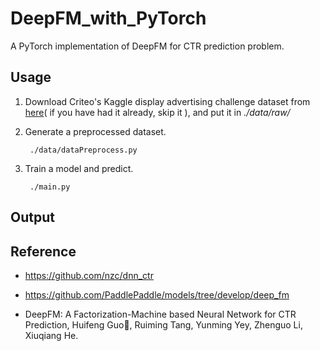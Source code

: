# DeepFM_with_PyTorch

A PyTorch implementation of DeepFM for CTR prediction problem.

## Usage

1. Download Criteo's Kaggle display advertising challenge dataset from [here][1]( if you have had it already, skip it ), and put it in *./data/raw/*

2. Generate a preprocessed dataset.

        ./data/dataPreprocess.py

3. Train a model and predict.

        ./main.py

## Output


## Reference

-  https://github.com/nzc/dnn_ctr

- https://github.com/PaddlePaddle/models/tree/develop/deep_fm

- DeepFM: A Factorization-Machine based Neural Network for CTR Prediction,
    Huifeng Guo, Ruiming Tang, Yunming Yey, Zhenguo Li, Xiuqiang He.



[1]: http://labs.criteo.com/2014/02/kaggle-display-advertising-challenge-dataset/
